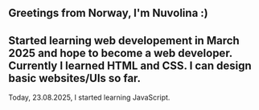 Greetings from Norway, I'm Nuvolina :)
---
Started learning web developement in March 2025 and hope to become a web developer.
Currently I learned HTML and CSS. I can design basic websites/UIs so far.
---
Today, 23.08.2025, I started learning JavaScript.
<!---
NuvolinaDev/NuvolinaDev is a ✨ special ✨ repository because its `README.md` (this file) appears on your GitHub profile.
You can click the Preview link to take a look at your changes.
--->
